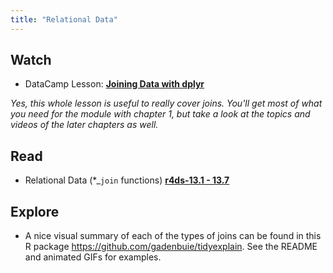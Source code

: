 ```yaml
---
title: "Relational Data"
---
```


## Watch

- DataCamp Lesson: **[Joining Data with dplyr](https://www.datacamp.com/courses/joining-data-in-r-with-dplyr)**

_Yes, this whole lesson is useful to really cover joins. You'll get most of what you need for the module with chapter 1, but take a look at the topics and videos of the later chapters as well._  

## Read

- Relational Data (*_`join` functions) **[r4ds-13.1 - 13.7](http://r4ds.had.co.nz/relational-data.html)**

## Explore 

- A nice visual summary of each of the types of joins can be found in this R package  <https://github.com/gadenbuie/tidyexplain>.  See the README and animated GIFs for examples.  



